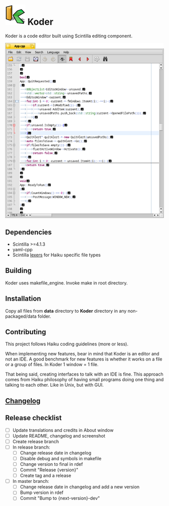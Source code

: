 # **![Koder icon](./artwork/Koder_icon_64.png)** Koder

Koder is a code editor built using Scintilla editing component.

![Screenshot](./artwork/Koder.png)

## Dependencies

* Scintilla >=4.1.3
* yaml-cpp
* Scintilla [lexers](https://github.com/KapiX/scintilla-haiku-lexers) for Haiku specific file types

## Building

Koder uses makefile_engine. Invoke make in root directory.

## Installation

Copy all files from **data** directory to **Koder** directory in any non-packaged/data folder.

## Contributing

This project follows Haiku coding guidelines (more or less).

When implementing new features, bear in mind that Koder is an editor and not an IDE. A good benchmark for new features is whether it works on a file or a group of files. In Koder 1 window = 1 file.

That being said, creating interfaces to talk with an IDE is fine. This approach comes from Haiku philosophy of having small programs doing one thing and talking to each other. Like in Unix, but with GUI.

## [Changelog](CHANGELOG.md)

## Release checklist

- [ ] Update translations and credits in About window
- [ ] Update README, changelog and screenshot
- [ ] Create release branch
- [ ] In release branch:
	- [ ] Change release date in changelog
	- [ ] Disable debug and symbols in makefile
	- [ ] Change version to final in rdef
	- [ ] Commit "Release {version}"
	- [ ] Create tag and a release
- [ ] In master branch:
	- [ ] Change release date in changelog and add a new version
	- [ ] Bump version in rdef
	- [ ] Commit "Bump to {next-version}-dev"
